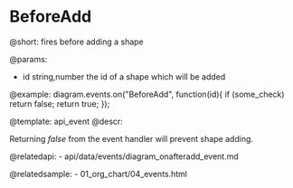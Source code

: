 BeforeAdd
=============

@short: fires before adding a shape
	
@params:

- id		string,number		the id of a shape which will be added

@example:
diagram.events.on("BeforeAdd", function(id){
	if (some_check)
		return false;
	return true;
});


@template:	api_event
@descr:

Returning *false* from the event handler will prevent shape adding.

@relatedapi:
	- api/data/events/diagram_onafteradd_event.md

@relatedsample:
	- 01_org_chart/04_events.html